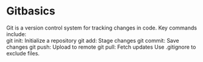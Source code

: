 # Gitbasics
Git is a version control system for tracking changes in code. Key commands include:
<br>
git init: Initialize a repository
git add: Stage changes
git commit: Save changes
git push: Upload to remote
git pull: Fetch updates
Use .gitignore to exclude files.
